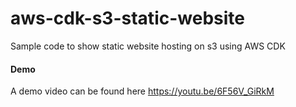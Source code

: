 # aws-cdk-s3-static-website
Sample code to show static website hosting on s3 using AWS CDK

#### Demo
A demo video can be found here https://youtu.be/6F56V_GiRkM
